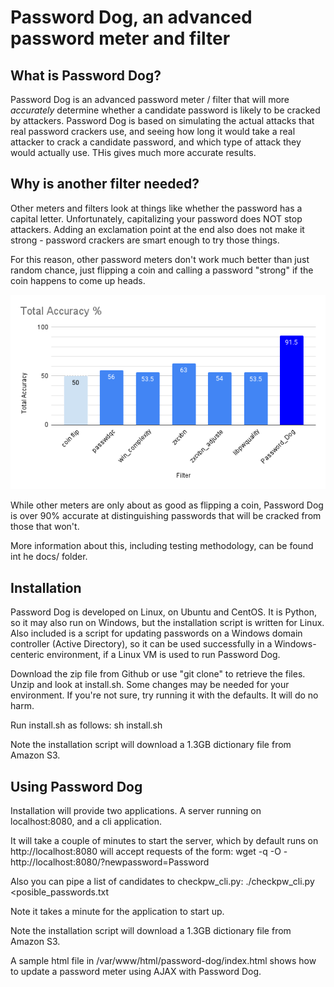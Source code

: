 # Password Dog, an advanced password meter and filter


## What is Password Dog?

Password Dog is an advanced password meter / filter 
that will more *accurately* determine whether a candidate 
password is likely to be cracked by attackers.
Password Dog is based on simulating the actual attacks
that real password crackers use, and seeing how long
it would take a real attacker to crack a candidate
password, and which type of attack they would actually use.
THis gives much more accurate results.

## Why is another filter needed?

Other meters and filters look at things like whether
the password has a capital letter. Unfortunately, 
capitalizing your password does NOT stop attackers.
Adding an exclamation point at the end also does 
not make it strong - password crackers are smart
enough to try those things.

For this reason, other password meters don't work
much better than just random chance, just flipping 
a coin and calling a password "strong" if the coin
happens to come up heads.

![graph of password meter effectivness](/docs/total_accuracy.png)

While other meters are only about as good as flipping
a coin, Password Dog is over 90% accurate at distinguishing
passwords that will be cracked from those that won't.

More information about this, including testing methodology,
can be found int he docs/ folder.

## Installation

Password Dog is developed on Linux, on Ubuntu and CentOS.
It is Python, so it may also run on Windows, but the 
installation script is written for Linux. Also included
is a script for updating passwords on a Windows domain
controller (Active Directory), so it can be used successfully
in a Windows-centeric environment, if a Linux VM is used
to run Password Dog.

Download the zip file from Github or use "git clone" to 
retrieve the files. Unzip and look at install.sh. Some
changes may be needed for your environment. If you're not
sure, try running it with the defaults. It will do no harm.

Run install.sh as follows:
sh install.sh

Note the installation script will download a 1.3GB dictionary
file from Amazon S3.

## Using Password Dog

Installation will provide two applications. A server running on
localhost:8080, and a cli application.

It will take a couple of minutes to start the server,
which by default runs on http://localhost:8080 will accept
requests of the form:
wget -q -O - http://localhost:8080/?newpassword=Password

Also you can pipe a list of candidates to checkpw_cli.py:
./checkpw_cli.py \<posible\_passwords.txt

Note it takes a minute for the application to start up.

Note the installation script will download a 1.3GB dictionary
file from Amazon S3.

A sample html file in /var/www/html/password-dog/index.html
shows how to update a password meter using AJAX with Password Dog.



